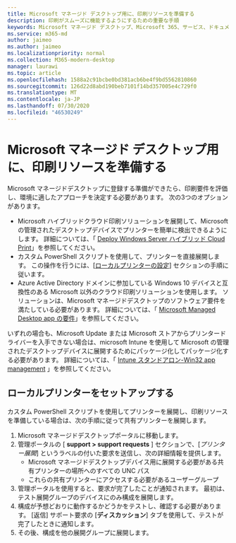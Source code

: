 ```yaml
---
title: Microsoft マネージド デスクトップ用に、印刷リソースを準備する
description: 印刷がスムーズに機能するようにするための重要な手順
keywords: Microsoft マネージド デスクトップ、Microsoft 365、サービス、ドキュメント
ms.service: m365-md
author: jaimeo
ms.author: jaimeo
ms.localizationpriority: normal
ms.collection: M365-modern-desktop
manager: laurawi
ms.topic: article
ms.openlocfilehash: 1588a2c91bcbe0bd381acb6be4f9bd5562810860
ms.sourcegitcommit: 126d22d8abd190beb7101f14bd357005e4c729f0
ms.translationtype: MT
ms.contentlocale: ja-JP
ms.lasthandoff: 07/30/2020
ms.locfileid: "46530249"
---
```

# <a name="prepare-printing-resources-for-microsoft-managed-desktop"></a>Microsoft マネージド デスクトップ用に、印刷リソースを準備する

Microsoft マネージドデスクトップに登録する準備ができたら、印刷要件を評価し、環境に適したアプローチを決定する必要があります。 次の3つのオプションがあります。
 
- Microsoft ハイブリッドクラウド印刷ソリューションを展開して、Microsoft の管理されたデスクトップデバイスでプリンターを簡単に検出できるようにします。 詳細については、「 [Deploy Windows Server ハイブリッド Cloud Print](https://docs.microsoft.com/windows-server/administration/hybrid-cloud-print/hybrid-cloud-print-deploy)」を参照してください。
- カスタム PowerShell スクリプトを使用して、プリンターを直接展開します。 この操作を行うには、[[ローカルプリンターの設定](#set-up-local-printers)] セクションの手順に従います。
- Azure Active Directory ドメインに参加している Windows 10 デバイスと互換性のある Microsoft 以外のクラウド印刷ソリューションを使用します。 ソリューションは、Microsoft マネージドデスクトップのソフトウェア要件を満たしている必要があります。 詳細については、「 [Microsoft Managed Desktop app の要件](../service-description/mmd-app-requirements.md)」を参照してください。
 
いずれの場合も、Microsoft Update または Microsoft ストアからプリンタードライバーを入手できない場合は、microsoft Intune を使用して Microsoft の管理されたデスクトップデバイスに展開するためにパッケージ化してパッケージ化する必要があります。 詳細については、「 [Intune スタンドアロン-Win32 app management](https://docs.microsoft.com/mem/intune/apps/apps-win32-app-management) 」を参照してください。

## <a name="set-up-local-printers"></a>ローカルプリンターをセットアップする

カスタム PowerShell スクリプトを使用してプリンターを展開し、印刷リソースを準備している場合は、次の手順に従って共有プリンターを展開します。

1.  Microsoft マネージドデスクトップポータルに移動します。
2.  管理ポータルの [ **support > support requests** ] セクションで、[*プリンター展開*] というラベルの付いた要求を送信し、次の詳細情報を提供します。
    - Microsoft マネージドデスクトップデバイス用に展開する必要がある共有プリンターの場所へのすべての UNC パス
    - これらの共有プリンターにアクセスする必要があるユーザーグループ
3.  管理ポータルを使用すると、要求が完了したことが通知されます。 最初は、テスト展開グループのデバイスにのみ構成を展開します。
4.  構成が予想どおりに動作するかどうかをテストし、確認する必要があります。 [返信] サポート要求の [**ディスカッション**] タブを使用して、テストが完了したときに通知します。
5.  その後、構成を他の展開グループに展開します。
